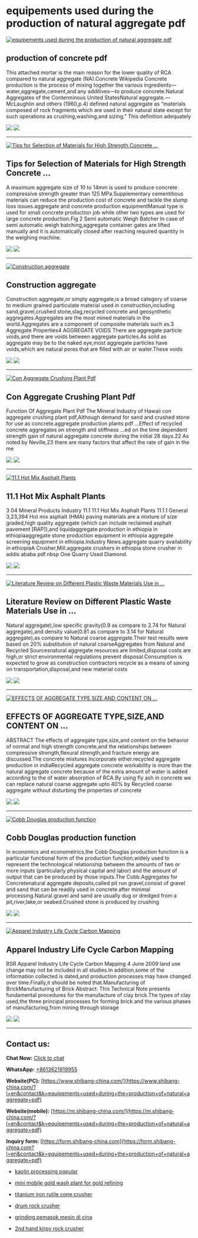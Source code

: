 # equipements used during the production of natural aggregate pdf

<a href="https://swt.shibang-china.com/?l=en&img&k=equipements+used+during+the+production+of+natural+aggregate+pdf" target="_blank">![equipements used during the production of natural aggregate pdf](http://static.shibang-china.com/all-800x300/1408.jpg)</a>

## production of concrete pdf
This attached mortar is the main reason for the lower quality of RCA compared to natural aggregate (NA).Concrete Wikipedia Concrete production is the process of mixing together the various ingredients—water,aggregate,cement,and any additives—to produce concrete.Natural Aggregates of the Conterminous United StatesNatural aggregate.—McLaughlin and others (1960,p.4) defined natural aggregate as “materials composed of rock fragments which are used in their natural state except for such operations as crushing,washing,and sizing.” This definition adequately


<a href="https://whatsapp.shibangsoft.com/WhatsApp.php" target="_blank" title="WhatsApp">![](http://static.shibang-china.com/icon/whatsapp.png)</a> <a href="https://swt.shibang-china.com/?l=en&icon&k=equipements+used+during+the+production+of+natural+aggregate+pdf" target="_blank">![](http://static.shibang-china.com/icon/chat-en.png)</a>

---

<a href="https://swt.shibang-china.com/?l=en&img&k=equipements+used+during+the+production+of+natural+aggregate+pdf" target="_blank">![Tips for Selection of Materials for High Strength Concrete …](http://static.shibang-china.com/all-800x300/365.jpg)</a>

## Tips for Selection of Materials for High Strength Concrete …
A maximum aggregate size of 10 to 14mm is used to produce concrete compressive strength greater than 125 MPa.Supplementary cementitious materials can reduce the production cost of concrete and tackle the slump loss issues.aggregate and concrete production equipmentManual type is used for small concrete production job while other two types are used for large concrete production.Fig 2 Semi automatic Weigh Batcher In case of semi automatic weigh batching,aggregate container gates are lifted manually and it is automatically closed after reaching required quantity in the weighing machine.


<a href="https://whatsapp.shibangsoft.com/WhatsApp.php" target="_blank" title="WhatsApp">![](http://static.shibang-china.com/icon/whatsapp.png)</a> <a href="https://swt.shibang-china.com/?l=en&icon&k=equipements+used+during+the+production+of+natural+aggregate+pdf" target="_blank">![](http://static.shibang-china.com/icon/chat-en.png)</a>

---

<a href="https://swt.shibang-china.com/?l=en&img&k=equipements+used+during+the+production+of+natural+aggregate+pdf" target="_blank">![Construction aggregate](http://static.shibang-china.com/all-800x300/244.jpg)</a>

## Construction aggregate
Construction aggregate,or simply aggregate,is a broad category of coarse to medium grained particulate material used in construction,including sand,gravel,crushed stone,slag,recycled concrete and geosynthetic aggregates.Aggregates are the most mined materials in the world.Aggregates are a component of composite materials such as.3 Aggregate Properties4 AGGREGATE VOIDS There are aggregate particle voids,and there are voids between aggregate particles.As solid as aggregate may be to the naked eye,most aggregate particles have voids,which are natural pores that are filled with air or water.These voids


<a href="https://whatsapp.shibangsoft.com/WhatsApp.php" target="_blank" title="WhatsApp">![](http://static.shibang-china.com/icon/whatsapp.png)</a> <a href="https://swt.shibang-china.com/?l=en&icon&k=equipements+used+during+the+production+of+natural+aggregate+pdf" target="_blank">![](http://static.shibang-china.com/icon/chat-en.png)</a>

---

<a href="https://swt.shibang-china.com/?l=en&img&k=equipements+used+during+the+production+of+natural+aggregate+pdf" target="_blank">![Con Aggregate Crushing Plant Pdf](http://static.shibang-china.com/all-800x300/325.jpg)</a>

## Con Aggregate Crushing Plant Pdf
Function Of Aggregate Plant Pdf The Mineral Industry of Hawaii con aggregate crushing plant pdf,Although demand for sand and crushed stone for use as concrete.aggregate production plants pdf …Effect of recycled concrete aggregates on strength and stiffness …ed on the time dependent strength gain of natural aggregate concrete during the initial 28 days.22 As noted by Neville,23 there are many factors that affect the rate of gain in the me


<a href="https://whatsapp.shibangsoft.com/WhatsApp.php" target="_blank" title="WhatsApp">![](http://static.shibang-china.com/icon/whatsapp.png)</a> <a href="https://swt.shibang-china.com/?l=en&icon&k=equipements+used+during+the+production+of+natural+aggregate+pdf" target="_blank">![](http://static.shibang-china.com/icon/chat-en.png)</a>

---

<a href="https://swt.shibang-china.com/?l=en&img&k=equipements+used+during+the+production+of+natural+aggregate+pdf" target="_blank">![11.1 Hot Mix Asphalt Plants](http://static.shibang-china.com/all-800x300/1342.jpg)</a>

## 11.1 Hot Mix Asphalt Plants
3 04 Mineral Products Industry 11.1 11.1 Hot Mix Asphalt Plants 11.1.1 General 3,23,394 Hot mix asphalt (HMA) paving materials are a mixture of size graded,high quality aggregate (which can include reclaimed asphalt pavement [RAP]),and liquidaggregate production in ethiopia in ethiopiaaggregate stone production equipment in ethiopia aggregate screening equipment in ethiopia.Industry News.aggregate quarry availability in ethiopiaA Crusher,Mill.aggregate crushers in ethiopia stone crusher in addis ababa pdf.nbsp One Quarry Used Diamond.


<a href="https://whatsapp.shibangsoft.com/WhatsApp.php" target="_blank" title="WhatsApp">![](http://static.shibang-china.com/icon/whatsapp.png)</a> <a href="https://swt.shibang-china.com/?l=en&icon&k=equipements+used+during+the+production+of+natural+aggregate+pdf" target="_blank">![](http://static.shibang-china.com/icon/chat-en.png)</a>

---

<a href="https://swt.shibang-china.com/?l=en&img&k=equipements+used+during+the+production+of+natural+aggregate+pdf" target="_blank">![Literature Review on Different Plastic Waste Materials Use in …](http://static.shibang-china.com/all-800x300/1391.jpg)</a>

## Literature Review on Different Plastic Waste Materials Use in …
Natural aggregate),low specific gravity(0.9 as compare to 2.74 for Natural aggregate),and density value(0.81 as compare to 3.14 for Natural aggregate),as compare to Natural coarse aggregate.Their test results were based on 20% substitution of natural coarseAggregates from Natural and Recycled Sourcesnatural aggregate resources are limited,disposal costs are high,or strict environmental regulations prevent disposal.Consumption is expected to grow as construction contractors recycle as a means of saving on transportation,disposal,and new material costs


<a href="https://whatsapp.shibangsoft.com/WhatsApp.php" target="_blank" title="WhatsApp">![](http://static.shibang-china.com/icon/whatsapp.png)</a> <a href="https://swt.shibang-china.com/?l=en&icon&k=equipements+used+during+the+production+of+natural+aggregate+pdf" target="_blank">![](http://static.shibang-china.com/icon/chat-en.png)</a>

---

<a href="https://swt.shibang-china.com/?l=en&img&k=equipements+used+during+the+production+of+natural+aggregate+pdf" target="_blank">![EFFECTS OF AGGREGATE TYPE,SIZE,AND CONTENT ON …](http://static.shibang-china.com/all-800x300/296.jpg)</a>

## EFFECTS OF AGGREGATE TYPE,SIZE,AND CONTENT ON …
ABSTRACT The effects of aggregate type,size,and content on the behavior of normal and high strength concrete,and the relationships between compressive strength,flexural strength,and fracture energy are discussed.The concrete mixtures incorporate either.recycled aggregate production in indiaRecycled aggregate concrete workability is more than the natural aggregate concrete because of the extra amount of water is added according to the of water absorption of RCA.By using fly ash in concrete we can replace natural coarse aggregate upto 40% by Recycled coarse aggregate without disturbing the properties of concrete


<a href="https://whatsapp.shibangsoft.com/WhatsApp.php" target="_blank" title="WhatsApp">![](http://static.shibang-china.com/icon/whatsapp.png)</a> <a href="https://swt.shibang-china.com/?l=en&icon&k=equipements+used+during+the+production+of+natural+aggregate+pdf" target="_blank">![](http://static.shibang-china.com/icon/chat-en.png)</a>

---

<a href="https://swt.shibang-china.com/?l=en&img&k=equipements+used+during+the+production+of+natural+aggregate+pdf" target="_blank">![Cobb Douglas production function](http://static.shibang-china.com/all-800x300/439.jpg)</a>

## Cobb Douglas production function
In economics and econometrics,the Cobb Douglas production function is a particular functional form of the production function,widely used to represent the technological relationship between the amounts of two or more inputs (particularly physical capital and labor) and the amount of output that can be produced by those inputs.The Cobb.Aggregates for Concretenatural aggregate deposits,called pit run gravel,consist of gravel and sand that can be readily used in concrete after minimal processing.Natural gravel and sand are usually dug or dredged from a pit,river,lake,or seabed.Crushed stone is produced by crushing


<a href="https://whatsapp.shibangsoft.com/WhatsApp.php" target="_blank" title="WhatsApp">![](http://static.shibang-china.com/icon/whatsapp.png)</a> <a href="https://swt.shibang-china.com/?l=en&icon&k=equipements+used+during+the+production+of+natural+aggregate+pdf" target="_blank">![](http://static.shibang-china.com/icon/chat-en.png)</a>

---

<a href="https://swt.shibang-china.com/?l=en&img&k=equipements+used+during+the+production+of+natural+aggregate+pdf" target="_blank">![Apparel Industry Life Cycle Carbon Mapping](http://static.shibang-china.com/all-800x300/605.jpg)</a>

## Apparel Industry Life Cycle Carbon Mapping
BSR Apparel Industry Life Cycle Carbon Mapping 4 June 2009 land use change may not be included in all studies.In addition,some of the information collected is dated,and production processes may have changed over time.Finally,it should be noted that.Manufacturing of BrickManufacturing of Brick Abstract: This Technical Note presents fundamental procedures for the manufacture of clay brick.The types of clay used,the three principal processes for forming brick and the various phases of manufacturing,from mining through storage


<a href="https://whatsapp.shibangsoft.com/WhatsApp.php" target="_blank" title="WhatsApp">![](http://static.shibang-china.com/icon/whatsapp.png)</a> <a href="https://swt.shibang-china.com/?l=en&icon&k=equipements+used+during+the+production+of+natural+aggregate+pdf" target="_blank">![](http://static.shibang-china.com/icon/chat-en.png)</a>

---
## Contact us:

**Chat Now:** [Click to chat](https://swt.shibang-china.com?l=en&contact&k=equipements+used+during+the+production+of+natural+aggregate+pdf)

**WhatsApp:**  [+8613621919955](https://whatsapp.shibangsoft.com/WhatsApp.php)

**Website(PC):** [https://www.shibang-china.com/](https://www.shibang-china.com/?l=en&contact&k=equipements+used+during+the+production+of+natural+aggregate+pdf)

**Website(mobile):** [https://m.shibang-china.com/](https://m.shibang-china.com/?l=en&contact&k=equipements+used+during+the+production+of+natural+aggregate+pdf)

**Inquiry form:** [https://form.shibang-china.com](https://form.shibang-china.com?l=en&contact&k=equipements+used+during+the+production+of+natural+aggregate+pdf)

* [kaolin processing popular](../164/kaolin%20processing%20popular.md)

* [mini mobile gold wash plant for gold refining](../161/mini%20mobile%20gold%20wash%20plant%20for%20gold%20refining.md)

* [titanium iron rutile cone crusher](../170/titanium%20iron%20rutile%20cone%20crusher.md)

* [drum rock crusher](../162/drum%20rock%20crusher.md)

* [grinding pemasok mesin di cina](../162/grinding%20pemasok%20mesin%20di%20cina.md)

* [2nd hand kirpy rock crusher](../166/2nd%20hand%20kirpy%20rock%20crusher.md)